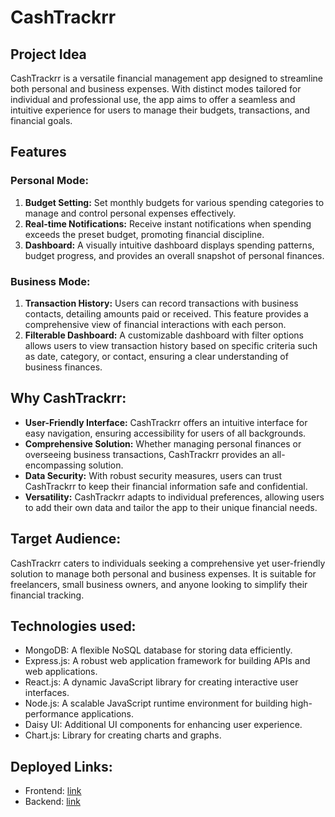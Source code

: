 # CashTrackrr

## Project Idea

CashTrackrr is a versatile financial management app designed to streamline both personal and business expenses. With distinct modes tailored for individual and professional use, the app aims to offer a seamless and intuitive experience for users to manage their budgets, transactions, and financial goals.

## Features

### Personal Mode:

1. **Budget Setting:** Set monthly budgets for various spending categories to manage and control personal expenses effectively.
2. **Real-time Notifications:** Receive instant notifications when spending exceeds the preset budget, promoting financial discipline.
3. **Dashboard:** A visually intuitive dashboard displays spending patterns, budget progress, and provides an overall snapshot of personal finances.

### Business Mode:

1. **Transaction History:** Users can record transactions with business contacts, detailing amounts paid or received. This feature provides a comprehensive view of financial interactions with each person.
2. **Filterable Dashboard:** A customizable dashboard with filter options allows users to view transaction history based on specific criteria such as date, category, or contact, ensuring a clear understanding of business finances.

## Why CashTrackrr:

- **User-Friendly Interface:** CashTrackrr offers an intuitive interface for easy navigation, ensuring accessibility for users of all backgrounds.
- **Comprehensive Solution:** Whether managing personal finances or overseeing business transactions, CashTrackrr provides an all-encompassing solution.
- **Data Security:** With robust security measures, users can trust CashTrackrr to keep their financial information safe and confidential.
- **Versatility:** CashTrackrr adapts to individual preferences, allowing users to add their own data and tailor the app to their unique financial needs.

## Target Audience:

CashTrackrr caters to individuals seeking a comprehensive yet user-friendly solution to manage both personal and business expenses. It is suitable for freelancers, small business owners, and anyone looking to simplify their financial tracking.

## Technologies used:
- MongoDB: A flexible NoSQL database for storing data efficiently.
- Express.js: A robust web application framework for building APIs and web applications.
- React.js: A dynamic JavaScript library for creating interactive user interfaces.
- Node.js: A scalable JavaScript runtime environment for building high-performance applications.
- Daisy UI: Additional UI components for enhancing user experience.
- Chart.js: Library for creating charts and graphs.
  
## Deployed Links:
- Frontend: [link](https://cashtrackrr.vercel.app/)
- Backend: [link](https://s54-rajashree-capstone-expense-tracker.vercel.app/)

